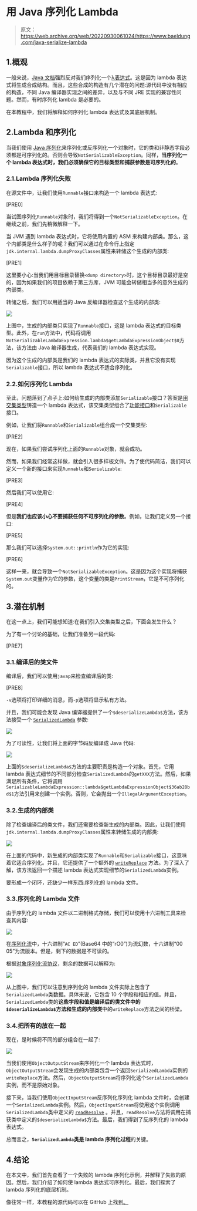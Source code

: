 # 用 Java 序列化 Lambda

> 原文：<https://web.archive.org/web/20220930061024/https://www.baeldung.com/java-serialize-lambda>

## 1.概观

一般来说，[Java 文档](https://web.archive.org/web/20220904191634/https://docs.oracle.com/javase/tutorial/java/javaOO/lambdaexpressions.html#serialization)强烈反对我们序列化一个[λ表达式](/web/20220904191634/https://www.baeldung.com/java-8-lambda-expressions-tips)。这是因为 lambda 表达式将生成合成结构。而且，这些合成的构造有几个潜在的问题:源代码中没有相应的构造，不同 Java 编译器实现之间的差异，以及与不同 JRE 实现的兼容性问题。然而，有时序列化 lambda 是必要的。

在本教程中，我们将解释如何序列化 lambda 表达式及其底层机制。

## 2.Lambda 和序列化

当我们使用 [Java 序列化](/web/20220904191634/https://www.baeldung.com/java-serialization)来序列化或反序列化一个对象时，它的类和非静态字段必须都是可序列化的。否则会导致`NotSerializableException`。同样，**当序列化一个 lambda 表达式时，我们必须确保它的目标类型和捕获参数是可序列化的**。

### 2.1.Lambda 序列化失败

在源文件中，让我们使用`Runnable`接口来构造一个 lambda 表达式:

[PRE0]

当试图序列化`Runnable`对象时，我们将得到一个`NotSerializableException`。在继续之前，我们先稍微解释一下。

当 JVM 遇到 lambda 表达式时，它将使用内置的 ASM 来构建内部类。那么，这个内部类是什么样子的呢？我们可以通过在命令行上指定`jdk.internal.lambda.dumpProxyClasses`属性来转储这个生成的内部类:

[PRE1]

这里要小心:当我们用目标目录替换`<dump directory>`时，这个目标目录最好是空的，因为如果我们的项目依赖于第三方库，JVM 可能会转储相当多的意外生成的内部类。

转储之后，我们可以用适当的 Java 反编译器检查这个生成的内部类:

[![](img/1f30bbfdf7bb9051754d84543a9c94e8.png)](/web/20220904191634/https://www.baeldung.com/wp-content/uploads/2022/05/not-serializable-lambda-expression-generated-inner-class.png)

上图中，生成的内部类只实现了`Runnable`接口，这是 lambda 表达式的目标类型。此外，在`run`方法中，代码将调用`NotSerializableLambdaExpression.lambda$getLambdaExpressionObject$0`方法，该方法由 Java 编译器生成，代表我们的 lambda 表达式实现。

因为这个生成的内部类是我们的 lambda 表达式的实际类，并且它没有实现`Serializable`接口，所以 lambda 表达式不适合序列化。

### 2.2.如何序列化 Lambda

至此，问题落到了点子上:如何给生成的内部类添加`Serializable`接口？答案是[用交集类型](https://web.archive.org/web/20220904191634/https://docs.oracle.com/javase/specs/jls/se8/html/jls-15.html#jls-15.16)铸造一个 lambda 表达式，该交集类型组合了[功能接口](/web/20220904191634/https://www.baeldung.com/java-8-functional-interfaces)和`Serializable`接口。

例如，让我们将`Runnable`和`Serializable`组合成一个交集类型:

[PRE2]

现在，如果我们尝试序列化上面的`Runnable`对象，就会成功。

然而，如果我们经常这样做，就会引入很多样板文件。为了使代码简洁，我们可以定义一个新的接口来实现`Runnable`和`Serializable`:

[PRE3]

然后我们可以使用它:

[PRE4]

但是**我们也应该小心不要捕获任何不可序列化的参数**。例如，让我们定义另一个接口:

[PRE5]

那么我们可以选择`System.out::println`作为它的实现:

[PRE6]

这样一来，就会导致一个`NotSerializableException`。这是因为这个实现将捕获`System.out`变量作为它的参数，这个变量的类是`PrintStream`，它是不可序列化的。

## 3.潜在机制

在这一点上，我们可能想知道:在我们引入交集类型之后，下面会发生什么？

为了有一个讨论的基础，让我们准备另一段代码:

[PRE7]

### 3.1.编译后的类文件

编译后，我们可以使用`javap`来检查编译后的类:

[PRE8]

`-v`选项将打印详细的消息，而`-p`选项将显示私有方法。

并且，我们可能会发现 Java 编译器提供了一个`$deserializeLambda$`方法，该方法接受一个 [`SerializedLambda`](https://web.archive.org/web/20220904191634/https://docs.oracle.com/en/java/javase/11/docs/api/java.base/java/lang/invoke/SerializedLambda.html) 参数:

[![](img/0ad1390990cc1b395a8946feedaf8c76.png)](/web/20220904191634/https://www.baeldung.com/wp-content/uploads/2022/05/deserialize-lambda-method-bytecode.png)

为了可读性，让我们将上面的字节码反编译成 Java 代码:

[![](img/1ef5190960ddb503704227207f83fdcd.png)](/web/20220904191634/https://www.baeldung.com/wp-content/uploads/2022/05/deserialize-lambda-method-java-code.png)

上面的`$deserializeLambda$`方法的主要职责是构造一个对象。首先，它用 lambda 表达式细节的不同部分检查`SerializedLambda`的`getXXX`方法。然后，如果满足所有条件，它将调用`SerializableLambdaExpression::lambda$getLambdaExpressionObject$36ab28bd$1`方法引用来创建一个实例。否则，它会抛出一个`IllegalArgumentException`。

### 3.2.生成的内部类

除了检查编译后的类文件，我们还需要检查新生成的内部类。因此，让我们使用`jdk.internal.lambda.dumpProxyClasses`属性来转储生成的内部类:

[![](img/5a56e496ee521440720ce2d72ccaec0d.png)](/web/20220904191634/https://www.baeldung.com/wp-content/uploads/2022/05/serializable-lambda-expression-generated-inner-class.png)

在上面的代码中，新生成的内部类实现了`Runnable`和`Serializable`接口，这意味着它适合序列化。并且，它还提供了一个额外的 [`writeReplace`](https://web.archive.org/web/20220904191634/https://docs.oracle.com/en/java/javase/11/docs/specs/serialization/output.html#the-writereplace-method) 方法。为了深入了解，该方法返回一个描述 lambda 表达式实现细节的`SerializedLambda`实例。

要形成一个闭环，还缺少一样东西:序列化的 lambda 文件。

### 3.3.序列化的 Lambda 文件

由于序列化的 lambda 文件以二进制格式存储，我们可以使用十六进制工具来检查其内容:

[![](img/07a6752215ae1ec153537cf91d0e94be.png)](/web/20220904191634/https://www.baeldung.com/wp-content/uploads/2022/05/serialized-lambda-file-hex-format.png)

在[序列化流](https://web.archive.org/web/20220904191634/https://www.infoworld.com/article/2072752/the-java-serialization-algorithm-revealed.html)中，十六进制“`AC ED`”(Base64 中的“rO0”)为流幻数，十六进制“00 05”为流版本。但是，剩下的数据是不可读的。

根据[对象序列化流协议](https://web.archive.org/web/20220904191634/https://docs.oracle.com/en/java/javase/17/docs/specs/serialization/protocol.html)，剩余的数据可以解释为:

[![](img/16f6533ab6eb08b6e14bc854b5140f37.png)](/web/20220904191634/https://www.baeldung.com/wp-content/uploads/2022/05/serialized-lambda-file-parsed-format.png)

从上图中，我们可以注意到序列化的 lambda 文件实际上包含了`SerializedLambda`类数据。具体来说，它包含 10 个字段和相应的值。并且，`SerializedLambda`类的**这些字段和值是编译后的类文件中的`$deserializeLambda$`方法和生成的内部类**中的`writeReplace`方法之间的桥梁。

### 3.4.把所有的放在一起

现在，是时候将不同的部分组合在一起了:

[![](img/a5b1df7e00e7a4f787571f22fd26cfd4.png)](/web/20220904191634/https://www.baeldung.com/wp-content/uploads/2022/05/how-lambda-serialization-and-deserialization-works.png)

当我们使用`ObjectOutputStream`来序列化一个 lambda 表达式时，`ObjectOutputStream`会发现生成的内部类包含一个返回`SerializedLambda`实例的`writeReplace`方法。然后，`ObjectOutputStream`将序列化这个`SerializedLambda`实例，而不是原始对象。

接下来，当我们使用`ObjectInputStream`反序列化序列化 lambda 文件时，会创建一个`SerializedLambda`实例。然后，`ObjectInputStream`将使用这个实例调用`SerializedLambda`类中定义的 [`readResolve`](https://web.archive.org/web/20220904191634/https://docs.oracle.com/en/java/javase/11/docs/specs/serialization/input.html#the-readresolve-method) 。并且，`readResolve`方法将调用在捕获类中定义的`$deserializeLambda$`方法。最后，我们得到了反序列化的 lambda 表达式。

总而言之，**`SerializedLambda`类是 lambda 序列化过程**的关键。

## 4.结论

在本文中，我们首先查看了一个失败的 lambda 序列化示例，并解释了失败的原因。然后，我们介绍了如何使 lambda 表达式可序列化。最后，我们探索了 lambda 序列化的底层机制。

像往常一样，本教程的源代码可以在 GitHub 上找到[。](https://web.archive.org/web/20220904191634/https://github.com/eugenp/tutorials/tree/master/core-java-modules/core-java-lambdas)